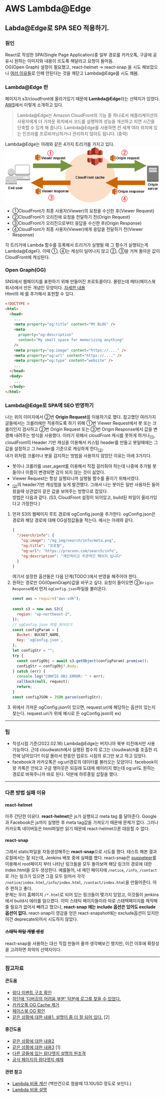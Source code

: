 # AWS Lambda@Edge

## Labda@Edge로 SPA SEO 적용하기.

### 원인

React로 작성한 SPA(Single Page Application)중 일부 경로를 카카오톡, 구글에 공유시 원하는 이미지와 내용이 뜨도록 해달라고 요청이 들어옴.  
OG(Open Graph) 설정이 필요했고, react-helmet -> react-snap 을 시도 해보았으나 [여러 이유들](#reasons)로 인해 안된다는 것을 깨닫고 Lambda@Edge를 시도 해봄.

### Lambda@Edge 란

페이지가 s3/cloudfront에 올라가있기 때문에 **Lambda@Edge**라는 선택지가 있었다. [AWS](https://aws.amazon.com/ko/lambda/edge/)에서 이렇게 소개하고 있다.

> Lambda@Edge는 Amazon CloudFront의 기능 중 하나로서 애플리케이션의 사용자에게 더 가까운 위치에서 코드를 실행하여 성능을 개선하고 지연 시간을 단축할 수 있게 해 줍니다. Lambda@Edge를 사용하면 전 세계 여러 위치에 있는 인프라를 프로비저닝하거나 관리하지 않아도 됩니다. (중략)

Lambda@Edge는 아래와 같은 4가지 트리거를 가지고 있다.
![CloudFront 이벤트 트리거](./cloudfront-events-that-trigger-lambda-functions.png)

- ①CloudFront가 최종 사용자(Viewer)의 요청을 수신한 후(Viewer Request)
- ②CloudFront가 오리진에 요청을 전달하기 전(Origin Request)
- ③CloudFront가 오리진으로부터 응답을 수신한 후(Origin Response)
- ④CloudFront가 최종 사용자(Viewer)에게 응답을 전달하기 전(Viewer Response)

각 트리거에 Lambda 함수를 등록해서 트리거가 실행될 때 그 함수가 실행되는게 Lambda@Edge다.
이때 ①, ④는 캐싱이 일어나지 않고 ②, ③을 거쳐 돌아온 값이 CloudFront에 캐싱된다.

### Open Graph(OG)

SNS에서 웹페이지를 표현하기 위해 만들어진 프로토콜이다. 몰랐는데 메타(페이스북 회사)에서 만든 개념인 모양이다. [자세한 내용](https://ogp.me/)  
Html의 <head>에 <meta>를 추가해서 표현할 수 있다.

```html
<!DOCTYPE >
<html>
  <head>
    ...
    <meta property="og:title" content="MY BLOG" />
    <meta
      property="og:description"
      content="My small space for memorizing anything"
    />
    <meta property="og:image" content="https://...." />
    <meta property="og:url" content="https://...." />
    <meta property="og:type" content="website" />
    ...
  </head>
  <body>
    ...
  </body>
</html>
```

### Lambda@Edge로 SPA에 SEO 반영하기

나는 위의 이미지에서 ②번 **Origin Request**를 이용하기로 했다. 참고했던 여러가지 글들에서는 크롤러에만 적용하도록 하기 위해 ①번 Viewer Request에서 봇 또는 크롤러인지 검사하고 ②번 Origin Request 또는 ③번 Origin Response에서 값을 변경해 내려주는 방식을 사용했다. 이러기 위해서 cloudFront 캐시를 못하게 하거나<sub>[[1]](#case1)</sub>, cloudFront의 Header 기반 캐싱을 이용해서 커스텀 header를 만들고 봇일때에는 그 값을 설정하고 그 header를 기준으로 캐싱하게 한다<sub>[[2]](#case2)</sub>.  
내가 위처럼 크롤러나 봇을 감지하는 방법을 사용하지 않았던 이유는 아래 3가지다.

- 봇이나 크롤러를 user_agent를 이용해서 직접 걸러줘야 하는데 나중에 추가될 봇들이나 이름이 변경되면 감지 되지 않는 것이 싫었다.
- Viewer Request는 항상 실행되니까 실행될 함수를 줄이기 위해서였다.
- <sub>[[2]](#case2)</sub>의 header기반 캐싱법을 늦게 발견했다.
  그래서 나는 봇이든 일반 사용자든 들어왔을때 상관없이 같은 값을 보여주는 방향으로 잡았다.  
  방법은 다음과 같다. (S3, CloudFront 설정이 되어있고, build된 파일이 올라가있다고 가정한다.)

1. 먼저 S3의 웹페이지 루트 경로에 ogConfig.json을 추가한다. ogConfig.json은 경로와 해당 경로에 대해 OG설정값들을 적는다. 예시는 아래와 같다.
    ```json
    {
      "/search/info": {
        "og:image": "/og_img/search/info/meta.png",
        "og:title": "프로필",
        "og:url": "https://pracoon.com/search/info",
        "og:description": "개인적이고 주관적인 페이지 입니다"
      }
    }
    ```
    여기서 설정한 옵션들은 다음 단계(TODO:)에서 반영을 해주어야 한다.
2. 원하는 경로만 OG(OpenGraph)값을 바꾸고 싶다. 요청이 들어오면 ②`Origin Response`에서 먼저 `ogConfig.json`파일을 불러온다.
    ```javascript
    const aws = require("aws-sdk");

    const s3 = new aws.S3({
      region: "ap-northeast-2",
    });
    // ogConfig.json 파일 읽어오기
    const configParam = {
      Bucket: BUCKET_NAME,
      Key: `ogConfig.json`,
    };
    let configStr = "";
    try {
      const configObj = await s3.getObject(configParam).promise();
      configStr = configObj?.Body;
    } catch (err) {
      console.log("CONFIG OBJ ERROR: " + err);
      callback(null, request);
      return;
    }
    const configJSON = JSON.parse(configStr);
    ```
3. 위에서 가져온 ogConfig.json이 있으면, request.uri에 해당하는 옵션이 있는지 찾는다. request.uri가 위에 예시로 든 ogConfig.json의
ex) 
---
### 팁

- 작성시점 기준(2022.02.16) Lambda@Edge는 버지니아 북부 리전에서만 사용 가능하다. 근데 cloudwatch에서 실행된 함수의 로그는 cloudwatch를 호출한 리전에 남아있다!! 이걸 몰라서 한동안 업로드 시점의 로그만 보고 하고 있었다.
- facebook과 카카오톡은 og:url경로의 데이터를 불러오는 모양이다. facebook이랑 카톡은 안되고 구글 행아웃은 되길래 도대체 왜이러지 했는데 og:url도 원하는 경로로 바꿔주니까 바로 된다. 덕분에 하루종일 삽질을 했다.

---

### <a id="reasons" >다른 방법 실패 이유</a>

#### react-helmet

아주 간단한 이유다. **react-helmet**은 js가 실행되고 meta tag 를 달아준다. Google과 Facebook은 js까지 실행한 후 meta tag값을 가져오기 때문에 문제가 없다.
그러나 카카오톡 네이버등은 html파일만 읽기 때문에 react-helmet으론 대응할 수 없다.

#### react-snap

그래서 static파일을 자동생성해주는 **react-snap**으로 시도를 했다. 테스트 해본 결과 로컬에서는 잘 되는데, Jenkins 배포 중에 실패를 했다. react-snap은 [puppeteer](https://github.com/puppeteer/puppeteer)를 이용해서 root페이지 부터 나타난 링크들을 모두 돌아보며 해당 링크의 경로에 대한 index.html을 모두 생성한다. 예를들어, 내 메인 페이지에 `/notice`, `/info`, `/contact` 로 가는 링크가 있으면 그걸 모두 읽어서 각각 `/notice/index.html`,`/info/index.html`, `/contact/index.html`을 만들어준다. 아주 편하고 좋다.  
문제는 우리 홈페이지 `/*.html`로 되어 있는 링크들이 몇가지 있었고, 이것들이 jenkins에서 build시 에러를 일으켰다. 이미 스태틱 페이지들이라 따로 스태택페이지를 제작해줄 필요가 없어서 빼려고 했으나, **react-snap 에는 include 옵션은 있어도 exclude 옵션이 없다.** react-snap이 영감을 얻은 react-snapshot에는 exclude옵션이 있지만 이건 deprecate되어서 시도하지 않았다.

#### ~~스태틱 파일 개별 생성~~

react-snap을 사용하는 대신 직접 만들어 줄까 생각해보긴 했지만, 이건 이후에 확장성을 고려하면 최악의 선택지이다.

---

### 참고자료

#### 큰도움

- [람다 이벤트 구조 확인](https://docs.aws.amazon.com/ko_kr/AmazonCloudFront/latest/DeveloperGuide/lambda-event-structure.html)
- [하단에 '디버깅의 어려움 부분' 덕분에 로그를 찾을 수 있었다.](https://blog.roto.codes/odc-tech-stack-aws-lambda-edge/)
- [카카오톡 OG Cache 제거](https://developers.kakao.com/tool/clear/og)
- [페이스북 OG 확인](https://developers.facebook.com/tools/debug)
- [같은 상황에 대한 내용1. 설명이 좀 더 잘 되어 있다.](https://velog.io/@alvin/AWS-LambdaEdge%EB%A1%9C-CSR-%ED%99%98%EA%B2%BD%EC%97%90%EC%84%9C-SEO-%EC%B2%98%EB%A6%AC%ED%95%98%EA%B8%B0) <a name="case2">[2]</a>

#### 중간도움

- [같은 상황에 대한 내용2](https://uzihoon.com/post/8f203610-8e67-11ea-925d-abc1dfcb23bd)
- [같은 상황에 대한 내용3](https://ninpeng.tistory.com/3) <a name="case1">[1]</a>
- [다른 글들에 있는 람다엣지 설명의 원조격](https://docs.aws.amazon.com/ko_kr/lambda/latest/dg/lambda-edge.html)
- [공식 페이지의 람다엣지 예제](https://docs.aws.amazon.com/ko_kr/AmazonCloudFront/latest/DeveloperGuide/lambda-examples.html)

#### 관련 참고

- [Lambda 비용 계산](https://calculator.aws/#/createCalculator/Lambda) (백만건으로 쳤을때 13.10USD 정도로 보인다.)
- [Lambda 비용 설명](https://aws.amazon.com/ko/lambda/pricing/#Lambda.40Edge_Pricing)
